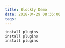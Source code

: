 ```yaml
---
title: Blockly Demo
date: 2018-04-29 08:36:00
tags:
---
```


```
install plugins
install plugins
install plugins
```
